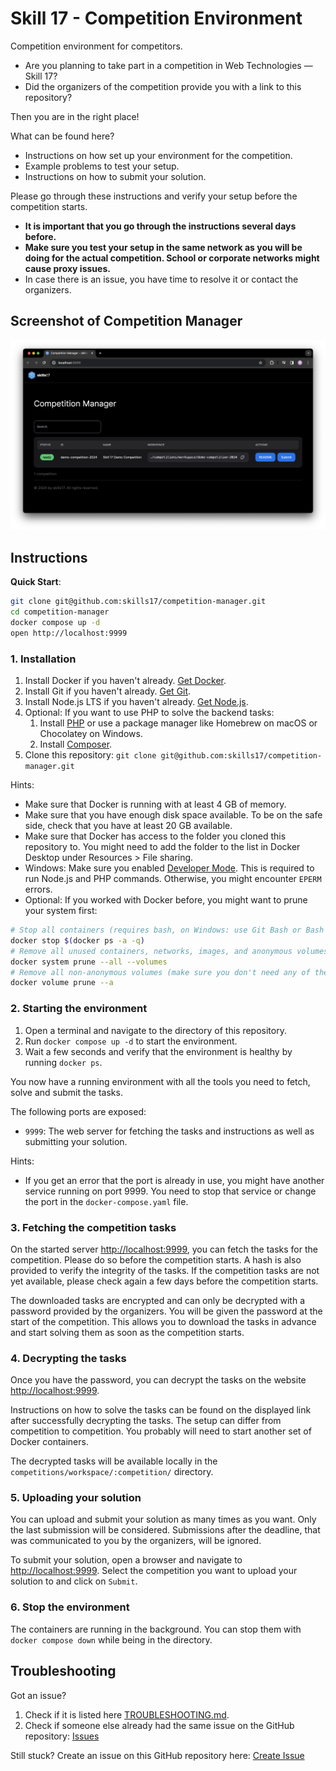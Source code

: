 # Skill 17 - Competition Environment

Competition environment for competitors.


- Are you planning to take part in a competition in Web Technologies — Skill 17?
- Did the organizers of the competition provide you with a link to this repository?

Then you are in the right place!

What can be found here?

- Instructions on how set up your environment for the competition.
- Example problems to test your setup.
- Instructions on how to submit your solution.

Please go through these instructions and verify your setup before the competition starts.

- __It is important that you go through the instructions several days before.__
- __Make sure you test your setup in the same network as you will be doing for the actual competition. School or
  corporate networks might cause proxy issues.__
- In case there is an issue, you have time to resolve it or contact the organizers.

## Screenshot of Competition Manager

[![Screenshot](screenshot.png)](screenshot.png)

## Instructions

__Quick Start__:

```bash
git clone git@github.com:skills17/competition-manager.git
cd competition-manager
docker compose up -d
open http://localhost:9999
```

### 1. Installation

1. Install Docker if you haven't already. [Get Docker](https://docs.docker.com/get-docker/).
2. Install Git if you haven't already. [Get Git](https://git-scm.com/downloads).
3. Install Node.js LTS if you haven't already. [Get Node.js](https://nodejs.org/en/download/).
4. Optional: If you want to use PHP to solve the backend tasks:
    1. Install [PHP](https://www.php.net/downloads.php) or use a package manager like Homebrew on macOS or
       Chocolatey on Windows.
    2. Install [Composer](https://getcomposer.org/download/).
5. Clone this repository: `git clone git@github.com:skills17/competition-manager.git`

Hints:

- Make sure that Docker is running with at least 4 GB of memory.
- Make sure that you have enough disk space available. To be on the safe side, check that you have at least 20 GB
  available.
- Make sure that Docker has access to the folder you cloned this repository to. You might need to add the folder to the
  list in Docker Desktop under Resources > File sharing.
- Windows: Make sure you enabled
  [Developer Mode](https://learn.microsoft.com/en-us/windows/apps/get-started/enable-your-device-for-development).
  This is required to run Node.js and PHP commands. Otherwise, you might encounter `EPERM` errors.
- Optional: If you worked with Docker before, you might want to prune your system first:

```bash
# Stop all containers (requires bash, on Windows: use Git Bash or Bash for Windows)
docker stop $(docker ps -a -q)
# Remove all unused containers, networks, images, and anonymous volumes.
docker system prune --all --volumes
# Remove all non-anonymous volumes (make sure you don't need any of them).
docker volume prune --a
```

### 2. Starting the environment

1. Open a terminal and navigate to the directory of this repository.
2. Run `docker compose up -d` to start the environment.
3. Wait a few seconds and verify that the environment is healthy by running `docker ps`.

You now have a running environment with all the tools you need to fetch, solve and submit the tasks.

The following ports are exposed:

- `9999`: The web server for fetching the tasks and instructions as well as submitting your solution.

Hints:

- If you get an error that the port is already in use, you might have another service running on port 9999. You need to
  stop that service or change the port in the `docker-compose.yaml` file.

### 3. Fetching the competition tasks

On the started server [http://localhost:9999](http://localhost:9999), you can fetch the tasks for the competition.
Please do so before the competition starts. A hash is also provided to verify the integrity of the tasks. If the
competition tasks are not yet available, please check again a few days before the competition starts.

The downloaded tasks are encrypted and can only be decrypted with a password provided by the organizers. You will be
given the password at the start of the competition. This allows you to download the tasks in advance and start solving
them as soon as the competition starts.

### 4. Decrypting the tasks

Once you have the password, you can decrypt the tasks on the website [http://localhost:9999](http://localhost:9999).

Instructions on how to solve the tasks can be found on the displayed link after successfully decrypting the tasks.
The setup can differ from competition to competition. You probably will need to start another set of Docker containers.

The decrypted tasks will be available locally in the `competitions/workspace/:competition/` directory.

### 5. Uploading your solution

You can upload and submit your solution as many times as you want. Only the last submission will be considered.
Submissions after the deadline, that was communicated to you by the organizers, will be ignored.

To submit your solution, open a browser and navigate to [http://localhost:9999](http://localhost:9999). Select the
competition you want to upload your solution to and click on `Submit`.

### 6. Stop the environment

The containers are running in the background. You can stop them with `docker compose down` while being in the directory.

## Troubleshooting

Got an issue?

1. Check if it is listed here [TROUBLESHOOTING.md](TROUBLESHOOTING.md).
2. Check if someone else already had the same issue on the GitHub
   repository: [Issues](https://github.com/skills17/competition-manager/issues)

Still stuck? Create an issue on this GitHub repository here:
[Create Issue](https://github.com/skills17/competition-manager/issues/new)
